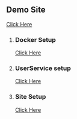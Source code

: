 ## Demo Site
   
   [Click Here](http://d20qof6e8b8d9s.cloudfront.net/)

1. ### Docker Setup

   [Click Here](https://github.com/TommyC5/test-full-stack/tree/tc_sf_fullstack_test/docker)

2. ### UserService setup

   [Click Here](https://github.com/TommyC5/test-full-stack/tree/tc_sf_fullstack_test/userservice)

3. ### Site Setup

   [Click Here](https://github.com/TommyC5/test-full-stack/tree/tc_sf_fullstack_test/site)
   
   